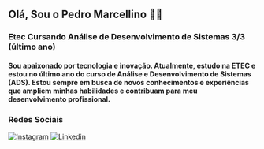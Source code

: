 ## Olá, Sou o Pedro Marcellino 👨‍💻

### Etec Cursando Análise de Desenvolvimento de Sistemas 3/3 (último ano)

#### Sou apaixonado por tecnologia e inovação. Atualmente, estudo na ETEC e estou no último ano do curso de Análise e Desenvolvimento de Sistemas (ADS). Estou sempre em busca de novos conhecimentos e experiências que ampliem minhas habilidades e contribuam para meu desenvolvimento profissional.

### Redes Sociais

[![Instagram](https://img.shields.io/badge/Instagram-E4405F?style=for-the-badge&logo=instagram&logoColor=white)](https://www.instagram.com/pedromarcellinoo/)
[![Linkedin](https://img.shields.io/badge/LinkedIn-0077B5?style=for-the-badge&logo=linkedin&logoColor=white)](https://www.linkedin.com/in/pedro-marcellino-5241932aa/)
